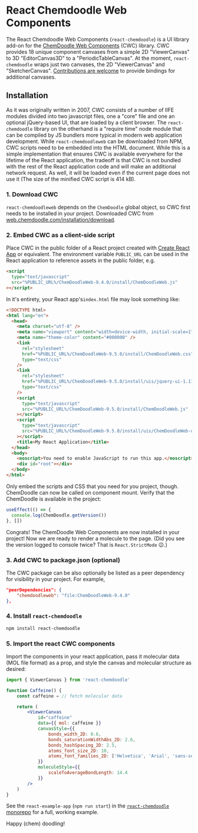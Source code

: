 # React Chemdoodle Web Components

The React Chemdoodle Web Components (`react-chemdoodle`) is a UI library add-on for the [ChemDoodle Web Components](https://web.chemdoodle.com/) (CWC) library. CWC provides 18 unique component canvases from a simple 2D "ViewerCanvas" to 3D "EditorCanvas3D" to a "PeriodicTableCanvas". At the moment, `react-chemdoodle` wraps just two canvases, the 2D "ViewerCanvas" and "SketcherCanvas". [Contributions are welcome](https://github.com/melaniebrgr/react-chemdoodleweb) to provide bindings for additional canvases.

## Installation

As it was originally written in 2007, CWC consists of a number of IIFE modules divided into two javascript files, one a "core" file and one an optional jQuery-based UI, that are loaded by a client browser. The `react-chemdoodle` library on the otherhand is a "require time" node module that can be compiled by JS bundlers more typical in modern web application development. While `react-chemdoodleweb` can be downloaded from NPM, CWC scripts need to be embedded into the HTML document. While this is a simple implementation that ensures CWC is available everywhere for the lifetime of the React application, the tradeoff is that CWC is not bundled with the rest of the React application code and will make an additional network request. As well, it will be loaded even if the current page does not use it (The size of the minified CWC script is 414 kB).

### 1. Download CWC

`react-chemdoodleweb` depends on the `ChemDoodle` global object, so CWC first needs to be installed in your project. Downloaded CWC from [web.chemdoodle.com/installation/download](https://web.chemdoodle.com/installation/download).

### 2. Embed CWC as a client-side script

Place CWC in the public folder of a React project created with [Create React App](https://create-react-app.dev/docs/using-the-public-folder/) or equivalent. The environment variable `PUBLIC_URL` can be used in the React application to reference assets in the public folder, e.g.

```html
<script
  type="text/javascript"
  src="%PUBLIC_URL%/ChemDoodleWeb-9.4.0/install/ChemDoodleWeb.js"
></script>
```

In it's entirety, your React app's`index.html` file may look something like:

```html
<!DOCTYPE html>
<html lang="en">
  <head>
    <meta charset="utf-8" />
    <meta name="viewport" content="width=device-width, initial-scale=1" />
    <meta name="theme-color" content="#000000" />
    <link
      rel="stylesheet"
      href="%PUBLIC_URL%/ChemDoodleWeb-9.5.0/install/ChemDoodleWeb.css"
      type="text/css"
    />
    <link
      rel="stylesheet"
      href="%PUBLIC_URL%/ChemDoodleWeb-9.5.0/install/uis/jquery-ui-1.11.4.css"
      type="text/css"
    />
    <script
      type="text/javascript"
      src="%PUBLIC_URL%/ChemDoodleWeb-9.5.0/install/ChemDoodleWeb.js"
    ></script>
    <script
      type="text/javascript"
      src="%PUBLIC_URL%/ChemDoodleWeb-9.5.0/install/uis/ChemDoodleWeb-uis.js"
    ></script>
    <title>My React Application</title>
  </head>
  <body>
    <noscript>You need to enable JavaScript to run this app.</noscript>
    <div id="root"></div>
  </body>
</html>
```

Only embed the scripts and CSS that you need for you project, though. ChemDoodle can now be called on component mount. Verify that the ChemDoodle is available in the project:

```jsx
useEffect(() => {
  console.log(ChemDoodle.getVersion())
}, [])
```

Congrats! The ChemDoodle Web Components are now installed in your project! Now we are ready to render a molecule to the page. (Did you see the version logged to console twice? That is `React.StrictMode` 😉.)

### 3. Add CWC to package.json (optional)

The CWC package can be also optionally be listed as a peer dependency for visibility in your project. For example,

```json
"peerDependencies": {
    "chemdoodleweb": "file:ChemDoodleWeb-9.4.0"
},
```

### 4. Install `react-chemdoodle`

```bash
npm install react-chemdoodle
```

### 5. Import the react CWC components

Import the components in your react application, pass it molecular data (MOL file format) as a prop, and style the canvas and molecular structure as desired:

```jsx
import { ViewerCanvas } from 'react-chemdoodle'

function Caffeine() {
    const caffeine = // fetch molecular data

    return (
        <ViewerCanvas
            id="caffeine"
            data={{ mol: caffeine }}
            canvasStyle={{
                bonds_width_2D: 0.6,
                bonds_saturationWidthAbs_2D: 2.6,
                bonds_hashSpacing_2D: 2.5,
                atoms_font_size_2D: 10,
                atoms_font_families_2D: ['Helvetica', 'Arial', 'sans-serif']
            }}
            moleculeStyle={{
                scaleToAverageBondLength: 14.4
            }}
        />
    )
}
```

See the `react-example-app` (`npm run start`) in the [`react-chemdoodle` monorepo](https://github.com/melaniebrgr/react-chemdoodleweb) for a full, working example.

Happy (chem) doodling!
